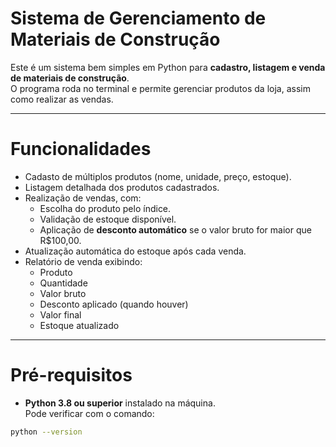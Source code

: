 # Sistema de Gerenciamento de Materiais de Construção

Este é um sistema bem simples em Python para **cadastro, listagem e venda de materiais de construção**.  
O programa roda no terminal e permite gerenciar produtos da loja, assim como realizar as vendas.

---

# Funcionalidades
- Cadasto de múltiplos produtos (nome, unidade, preço, estoque).  
- Listagem detalhada dos produtos cadastrados.  
- Realização de vendas, com:
  - Escolha do produto pelo índice.
  - Validação de estoque disponível.
  - Aplicação de **desconto automático** se o valor bruto for maior que R$100,00.
- Atualização automática do estoque após cada venda.
- Relatório de venda exibindo:
  - Produto
  - Quantidade
  - Valor bruto
  - Desconto aplicado (quando houver)
  - Valor final
  - Estoque atualizado

---

# Pré-requisitos
- **Python 3.8 ou superior** instalado na máquina.  
Pode verificar com o comando:
```bash
python --version
